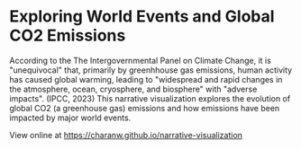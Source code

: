 # Exploring World Events and Global CO2 Emissions

According to the The Intergovernmental Panel on Climate Change, it
is "unequivocal" that, primarily by greenhhouse gas emissions, human
activity has caused global warming, leading to "widespread and rapid
changes in the atmosphere, ocean, cryosphere, and biosphere" with
"adverse impacts". (IPCC, 2023) This narrative visualization
explores the evolution of global CO2 (a greenhouse gas) emissions
and how emissions have been impacted by major world events.

View online at https://charanw.github.io/narrative-visualization

